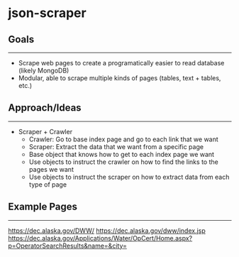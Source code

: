 # json-scraper

## Goals
---

* Scrape web pages to create a programatically easier to read database (likely MongoDB)
* Modular, able to scrape multiple kinds of pages (tables, text + tables, etc.)


## Approach/Ideas
---

* Scraper + Crawler
  * Crawler: Go to base index page and go to each link that we want
  * Scraper: Extract the data that we want from a specific page
  * Base object that knows how to get to each index page we want
  * Use objects to instruct the crawler on how to find the links to the pages we want
  * Use objects to instruct the scraper on how to extract data from each type of page


## Example Pages
---

https://dec.alaska.gov/DWW/
https://dec.alaska.gov/dww/index.jsp
https://dec.alaska.gov/Applications/Water/OpCert/Home.aspx?p=OperatorSearchResults&name=&city=
